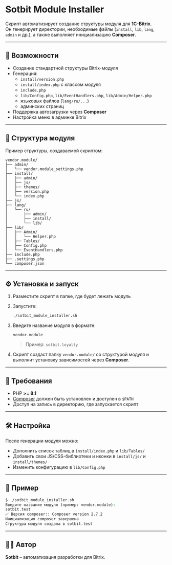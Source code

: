 # Sotbit Module Installer

Скрипт автоматизирует создание структуры модуля для **1C-Bitrix**.  
Он генерирует директории, необходимые файлы (`install`, `lib`, `lang`, `admin` и др.), а также выполняет инициализацию **Composer**.

---

## 🚀 Возможности

- Создание стандартной структуры Bitrix-модуля
- Генерация:
  - `install/version.php`
  - `install/index.php` с классом модуля
  - `include.php`
  - `lib/Config.php`, `lib/EventHandlers.php`, `lib/Admin/Helper.php`
  - языковых файлов (`lang/ru/...`)
  - админских страниц
- Поддержка автозагрузки через **Composer**
- Настройка меню в админке Bitrix

---

## 📂 Структура модуля

Пример структуры, создаваемой скриптом:

```
vendor.module/
├── admin/
│   └── vendor.module_settings.php
├── install/
│   ├── admin/
│   ├── js/
│   ├── themes/
│   ├── version.php
│   └── index.php
├── js/
├── lang/
│   └── ru/
│       ├── admin/
│       ├── install/
│       └── lib/
├── lib/
│   ├── Admin/
│   │   └── Helper.php
│   ├── Tables/
│   ├── Config.php
│   └── EventHandlers.php
├── include.php
├── .settings.php
└── composer.json
```

---

## ⚙️ Установка и запуск

1. Разместите скрипт в папке, где будет лежать модуль

2. Запустите:

   ```bash
   ./sotbit_module_installer.sh
   ```

3. Введите название модуля в формате:

   ```
   vendor.module
   ```

   > Пример: `sotbit.loyalty`

4. Скрипт создаст папку `vendor.module/` со структурой модуля и выполнит установку зависимостей через **Composer**.

---

## 📌 Требования

- PHP **>= 8.1**
- [Composer](https://getcomposer.org/) должен быть установлен и доступен в `$PATH`
- Доступ на запись в директорию, где запускается скрипт

---

## 🛠️ Настройка

После генерации модуля можно:
- Дополнить список таблиц в `install/index.php` и `lib/Tables/`
- Добавить свои JS/CSS-библиотеки и иконки в `install/js/` и `install/themes/`
- Изменить конфигурацию в `lib/Config.php`

---

## 📖 Пример

```bash
$ ./sotbit_module_installer.sh
Введите название модуля (пример: vendor.module):
sotbit.test
✅ Версия composer:: Composer version 2.7.2
Инициализация composer завершена
Структура модуля создана в sotbit.test
```

---

## 🧑‍💻 Автор

**Sotbit** – автоматизация разработки для Bitrix.
